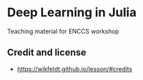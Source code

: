# Deep Learning in Julia

Teaching material for ENCCS workshop

## Credit and license

- https://wikfeldt.github.io/lesson/#credits
